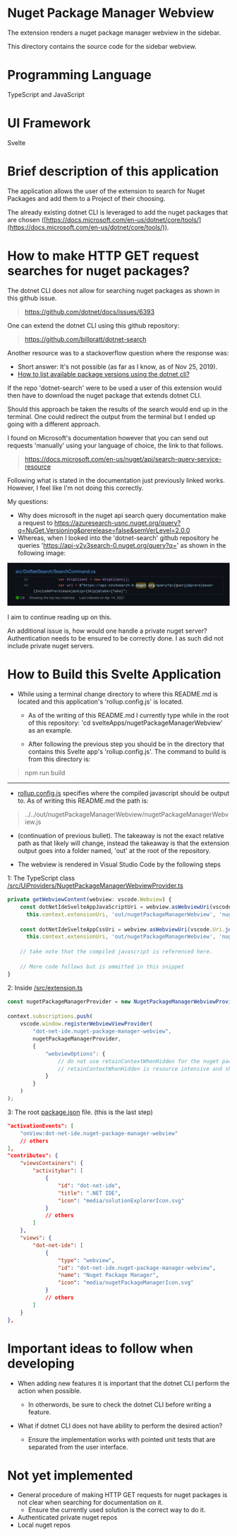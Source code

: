 # Nuget Package Manager Webview

The extension renders a nuget package manager webview in the sidebar.

This directory contains the source code for the sidebar webview.

# Programming Language

TypeScript and JavaScript

# UI Framework

Svelte

# Brief description of this application

The application allows the user of the extension to search for Nuget Packages and add them to a Project of their choosing.

The already existing dotnet CLI is leveraged to add the nuget packages that are chosen ([https://docs.microsoft.com/en-us/dotnet/core/tools/](https://docs.microsoft.com/en-us/dotnet/core/tools/)).

# How to make HTTP GET request searches for nuget packages?

The dotnet CLI does not allow for searching nuget packages as shown in this github issue.

> https://github.com/dotnet/docs/issues/6393

One can extend the dotnet CLI using this github repository:

> https://github.com/billpratt/dotnet-search

Another resource was to a stackoverflow question where the response was:
- Short answer: It's not possible (as far as I know, as of Nov 25, 2019). 
- [How to list available package versions using the dotnet cli?](https://stackoverflow.com/questions/57742638/how-to-list-available-package-versions-using-the-dotnet-cli)
> 

If the repo 'dotnet-search' were to be used a user of this extension would then have to download the nuget package that extends dotnet CLI.

Should this approach be taken the results of the search would end up in the terminal. One could redirect the output from the terminal but I ended up going with a different approach.

I found on Microsoft's documentation however that you can send out requests 'manually' using your language of choice, the link to that follows.

> https://docs.microsoft.com/en-us/nuget/api/search-query-service-resource

Following what is stated in the documentation just previously linked works. However, I feel like I'm not doing this correctly.

My questions:

- Why does microsoft in the nuget api search query documentation make a request to https://azuresearch-usnc.nuget.org/query?q=NuGet.Versioning&prerelease=false&semVerLevel=2.0.0
- Whereas, when I looked into the 'dotnet-search' github repository he queries 'https://api-v2v3search-0.nuget.org/query?q=' as shown in the following image:

![dotnet-search-url-used](/DocumentationImages/dotnet-search-url.png)

I aim to continue reading up on this.

An additional issue is, how would one handle a private nuget server? Authentication needs to be ensured to be correctly done. I as such did not include private nuget servers.

# How to Build this Svelte Application

- While using a terminal change directory to where this README.md is located and this application's 'rollup.config.js' is located.
    - As of the writing of this README.md I currently type while in the root of this repository: 'cd svelteApps/nugetPackageManagerWebview' as an example.

    - After following the previous step you should be in the directory that contains this Svelte app's 'rollup.config.js'. The command to build is from this directory is:

> npm run build

---

- [rollup.config.js](rollup.config.js) specifies where the compiled javascript should be output to. As of writing this README.md the path is:

> ../../out/nugetPackageManagerWebview/nugetPackageManagerWebview.js

- (continuation of previous bullet). The takeaway is not the exact relative path as that likely will change, instead the takeaway is that the extension output goes into a folder named, 'out' at the root of the repository.

- The webview is rendered in Visual Studio Code by the following steps 

1: The TypeScript class [/src/UiProviders/NugetPackageManagerWebviewProvider.ts](/src/UiProviders/NugetPackageManagerWebviewProvider.ts)

``` typescript
private getWebviewContent(webview: vscode.Webview) {
    const dotNetIdeSvelteAppJavaScriptUri = webview.asWebviewUri(vscode.Uri.joinPath(
      this.context.extensionUri, 'out/nugetPackageManagerWebview', 'nugetPackageManagerWebview.js'));

    const dotNetIdeSvelteAppCssUri = webview.asWebviewUri(vscode.Uri.joinPath(
      this.context.extensionUri, 'out/nugetPackageManagerWebview', 'nugetPackageManagerWebview.css'));

    // take note that the compiled javascript is referenced here.

    // More code follows but is ommitted in this snippet
}
```

2: Inside [/src/extension.ts](/src/extension.ts)

``` typescript
const nugetPackageManagerProvider = new NugetPackageManagerWebviewProvider(context);

context.subscriptions.push(
    vscode.window.registerWebviewViewProvider(
        "dot-net-ide.nuget-package-manager-webview",
        nugetPackageManagerProvider,
        {
            "webviewOptions": {
                // do not use retainContextWhenHidden for the nuget package manager
                // retainContextWhenHidden is resource intensive and should be used sparingly
            }
        }
    )
);
```
3: The root [package.json](/package.json) file. (this is the last step)

``` json
"activationEvents": [
    "onView:dot-net-ide.nuget-package-manager-webview"
    // others
],
"contributes": {
    "viewsContainers": {
        "activitybar": [
            {
                "id": "dot-net-ide",
                "title": ".NET IDE",
                "icon": "media/solutionExplorerIcon.svg"
            }
            // others
        ]
    },
    "views": {
        "dot-net-ide": [
            {
                "type": "webview",
                "id": "dot-net-ide.nuget-package-manager-webview",
                "name": "Nuget Package Manager",
                "icon": "media/nugetPackageManagerIcon.svg"
            }
            // others
        ]
    }
},
```

# Important ideas to follow when developing

- When adding new features it is important that the dotnet CLI perform the action when possible.
    - In otherwords, be sure to check the dotnet CLI before writing a feature.

- What if dotnet CLI does not have ability to perform the desired action?
    - Ensure the implementation works with pointed unit tests that are separated from the user interface.

# Not yet implemented

- General procedure of making HTTP GET requests for nuget packages is not clear when searching for documentation on it. 
    - Ensure the currently used solution is the correct way to do it.
- Authenticated private nuget repos
- Local nuget repos